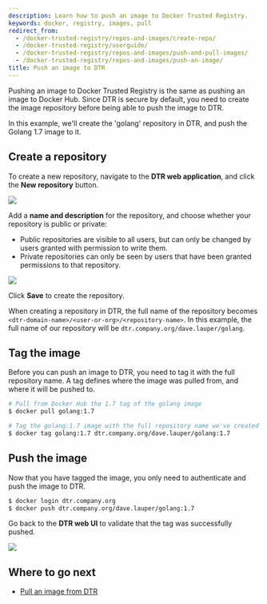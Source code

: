 ```yaml
---
description: Learn how to push an image to Docker Trusted Registry.
keywords: docker, registry, images, pull
redirect_from:
  - /docker-trusted-registry/repos-and-images/create-repo/
  - /docker-trusted-registry/userguide/
  - /docker-trusted-registry/repos-and-images/push-and-pull-images/
  - /docker-trusted-registry/repos-and-images/push-an-image/
title: Push an image to DTR
---
```

Pushing an image to Docker Trusted Registry is the same as pushing an image to Docker Hub. Since DTR is secure by default, you need to create the image repository before being able to push the image to DTR.

In this example, we'll create the 'golang' repository in DTR, and push the Golang 1.7 image to it.

## Create a repository

To create a new repository, navigate to the **DTR web application**, and click the **New repository** button.

![](../images/push-an-image-1.png)

Add a **name and description** for the repository, and choose whether your repository is public or private:

* Public repositories are visible to all users, but can only be changed by users granted with permission to write them.
* Private repositories can only be seen by users that have been granted permissions to that repository.

![](../images/push-an-image-2.png)

Click **Save** to create the repository.

When creating a repository in DTR, the full name of the repository becomes `<dtr-domain-name>/<user-or-org>/<repository-name>`. In this example, the full name of our repository will be `dtr.company.org/dave.lauper/golang`.

## Tag the image

Before you can push an image to DTR, you need to tag it with the full repository name. A tag defines where the image was pulled from, and where it will be pushed to.

```bash
# Pull from Docker Hub the 1.7 tag of the golang image
$ docker pull golang:1.7

# Tag the golang:1.7 image with the full repository name we've created in DTR
$ docker tag golang:1.7 dtr.company.org/dave.lauper/golang:1.7
```

## Push the image

Now that you have tagged the image, you only need to authenticate and push the image to DTR.

```bash
$ docker login dtr.company.org
$ docker push dtr.company.org/dave.lauper/golang:1.7
```

Go back to the **DTR web UI** to validate that the tag was successfully pushed.

![](../images/push-an-image-3.png)

## Where to go next

* [Pull an image from DTR](pull-an-image.md)